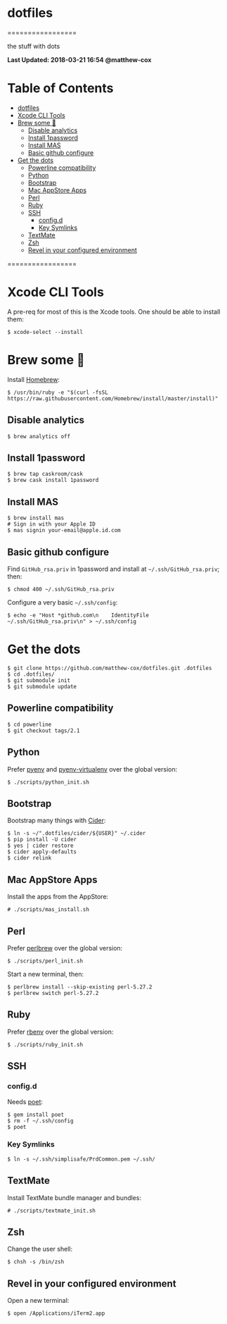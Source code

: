 # dotfiles
=================

the stuff with dots

**Last Updated: 2018-03-21 16:54 @matthew-cox**

Table of Contents
=================
  * [dotfiles](#dotfiles)
  * [Xcode CLI Tools](#xcode-cli-tools)
  * [Brew some 🍻](#brew-some-)
    * [Disable analytics](#disable-analytics)
    * [Install 1password](#install-1password)
    * [Install MAS](#install-mas)
    * [Basic github configure](#basic-github-configure)
  * [Get the dots](#get-the-dots)
    * [Powerline compatibility](#powerline-compatibility)
    * [Python](#python)
    * [Bootstrap](#bootstrap)
    * [Mac AppStore Apps](#mac-appstore-apps)
    * [Perl](#perl)
    * [Ruby](#ruby)
    * [SSH](#ssh)
      * [config.d](#configd)
      * [Key Symlinks](#key-symlinks)
    * [TextMate](#textmate)
    * [Zsh](#zsh)
    * [Revel in your configured environment](#revel-in-your-configured-environment)

=================

# Xcode CLI Tools

A pre-req for most of this is the Xcode tools. One should be able to install them:

    $ xcode-select --install

# Brew some 🍻

Install [Homebrew](https://brew.sh):

    $ /usr/bin/ruby -e "$(curl -fsSL https://raw.githubusercontent.com/Homebrew/install/master/install)"

## Disable analytics

    $ brew analytics off

## Install 1password

    $ brew tap caskroom/cask
    $ brew cask install 1password

## Install MAS

    $ brew install mas
    # Sign in with your Apple ID
    $ mas signin your-email@apple.id.com

## Basic github configure

Find `GitHub_rsa.priv` in 1password and install at `~/.ssh/GitHub_rsa.priv`; then:

    $ chmod 400 ~/.ssh/GitHub_rsa.priv

Configure a very basic `~/.ssh/config`:

    $ echo -e "Host *github.com\n    IdentityFile ~/.ssh/GitHub_rsa.priv\n" > ~/.ssh/config

# Get the dots

    $ git clone https://github.com/matthew-cox/dotfiles.git .dotfiles
    $ cd .dotfiles/
    $ git submodule init
    $ git submodule update

## Powerline compatibility

    $ cd powerline
    $ git checkout tags/2.1

## Python

Prefer [pyenv](https://github.com/pyenv/pyenv) and [pyenv-virtualenv](https://github.com/pyenv/pyenv-virtualenv) over the global version:

    $ ./scripts/python_init.sh

## Bootstrap

Bootstrap many things with [Cider](https://github.com/msanders/cider):

    $ ln -s ~/".dotfiles/cider/${USER}" ~/.cider
    $ pip install -U cider
    $ yes | cider restore
    $ cider apply-defaults
    $ cider relink

## Mac AppStore Apps

Install the apps from the AppStore:

    # ./scripts/mas_install.sh

## Perl

Prefer [perlbrew](https://github.com/gugod/App-perlbrew) over the global version:

    $ ./scripts/perl_init.sh

Start a new terminal, then:

    $ perlbrew install --skip-existing perl-5.27.2
    $ perlbrew switch perl-5.27.2

## Ruby

Prefer [rbenv](https://github.com/rbenv/rbenv) over the global version:

    $ ./scripts/ruby_init.sh

## SSH

### config.d

Needs [poet](https://github.com/awendt/poet):

    $ gem install poet
    $ rm -f ~/.ssh/config
    $ poet

### Key Symlinks

    $ ln -s ~/.ssh/simplisafe/PrdCommon.pem ~/.ssh/

## TextMate

Install TextMate bundle manager and bundles:

    # ./scripts/textmate_init.sh

## Zsh

Change the user shell:

    $ chsh -s /bin/zsh

## Revel in your configured environment

Open a new terminal:

    $ open /Applications/iTerm2.app

